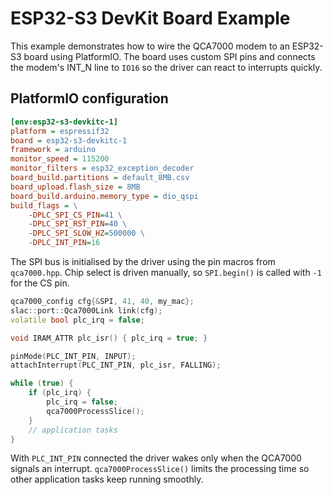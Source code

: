 # ESP32-S3 DevKit Board Example

This example demonstrates how to wire the QCA7000 modem to an
ESP32-S3 board using PlatformIO. The board uses custom SPI pins and
connects the modem's INT\_N line to ``IO16`` so the driver can react to
interrupts quickly.

## PlatformIO configuration

```ini
[env:esp32-s3-devkitc-1]
platform = espressif32
board = esp32-s3-devkitc-1
framework = arduino
monitor_speed = 115200
monitor_filters = esp32_exception_decoder
board_build.partitions = default_8MB.csv
board_upload.flash_size = 8MB
board_build.arduino.memory_type = dio_qspi
build_flags = \
    -DPLC_SPI_CS_PIN=41 \
    -DPLC_SPI_RST_PIN=40 \
    -DPLC_SPI_SLOW_HZ=500000 \
    -DPLC_INT_PIN=16
```

The SPI bus is initialised by the driver using the pin macros from
`qca7000.hpp`. Chip select is driven manually, so `SPI.begin()` is
called with `-1` for the CS pin.

```cpp
qca7000_config cfg{&SPI, 41, 40, my_mac};
slac::port::Qca7000Link link(cfg);
volatile bool plc_irq = false;

void IRAM_ATTR plc_isr() { plc_irq = true; }

pinMode(PLC_INT_PIN, INPUT);
attachInterrupt(PLC_INT_PIN, plc_isr, FALLING);

while (true) {
    if (plc_irq) {
        plc_irq = false;
        qca7000ProcessSlice();
    }
    // application tasks
}
```

With ``PLC_INT_PIN`` connected the driver wakes only when the QCA7000
signals an interrupt. ``qca7000ProcessSlice()`` limits the processing
time so other application tasks keep running smoothly.
